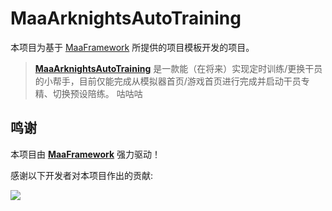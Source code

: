 <!-- markdownlint-disable MD033 MD041 -->

# MaaArknightsAutoTraining 

</div>

本项目为基于 [MaaFramework](https://github.com/MaaXYZ/MaaFramework) 所提供的项目模板开发的项目。

> **[MaaArknightsAutoTraining](https://github.com/modiAWA/MaaArknightsAutoTraining)**  是一款能（在将来）实现定时训练/更换干员的小帮手，目前仅能完成从模拟器首页/游戏首页进行完成并启动干员专精、切换预设陪练。
> 咕咕咕


## 鸣谢

本项目由 **[MaaFramework](https://github.com/MaaXYZ/MaaFramework)** 强力驱动！

感谢以下开发者对本项目作出的贡献:

<a href="https://https://github.com/modiAWA/MaaArknightsautotraining/graphs/contributors">
  <img src="https://contrib.rocks/image?repo=MaaXYZ/MaaArknightsautotraining&max=1000" />
</a>
